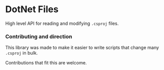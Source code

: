 # DotNet Files

High level API for reading and modifying `.csproj` files.

### Contributing and direction

This library was made to make it easier to write scripts that
change many `.csproj` in bulk.

Contributions that fit this are welcome.
